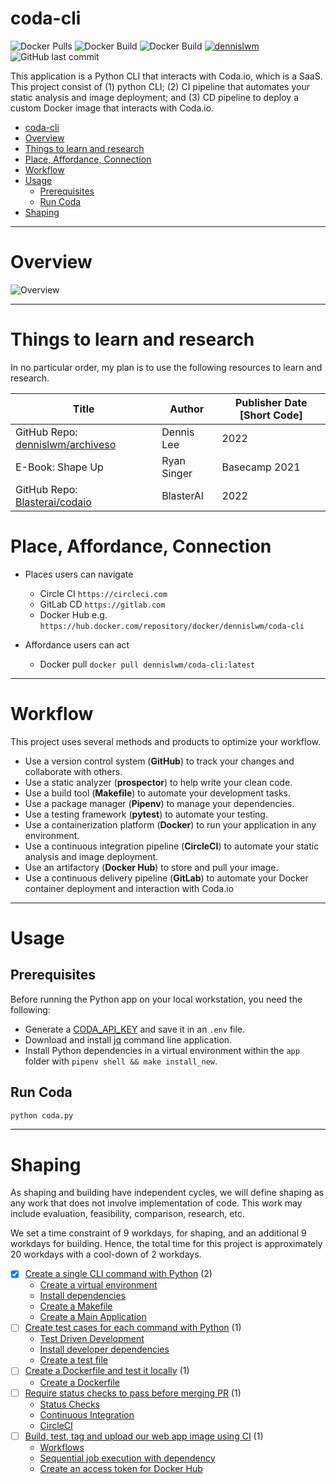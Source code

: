 # coda-cli

<!--- See https://shields.io for others or to customize this set of shields.  --->

![Docker Pulls](https://img.shields.io/docker/pulls/dennislwm/coda-cli.svg)
![Docker Build](https://img.shields.io/docker/image-size/dennislwm/coda-cli.svg)
![Docker Build](https://img.shields.io/docker/v/dennislwm/coda-cli.svg)
[![dennislwm](https://circleci.com/gh/dennislwm/coda-cli.svg?style=shield)](https://app.circleci.com/pipelines/github/dennislwm/coda-cli)
![GitHub last commit](https://img.shields.io/github/last-commit/dennislwm/coda-cli?color=red&style=plastic)

This application is a Python CLI that interacts with Coda.io, which is a SaaS. This project consist of (1) python CLI; (2) CI pipeline that automates your static analysis and image deployment; and (3) CD pipeline to deploy a custom Docker image that interacts with Coda.io.

<!-- TOC -->

- [coda-cli](#coda-cli)
- [Overview](#overview)
- [Things to learn and research](#things-to-learn-and-research)
- [Place, Affordance, Connection](#place-affordance-connection)
- [Workflow](#workflow)
- [Usage](#usage)
  - [Prerequisites](#prerequisites)
  - [Run Coda](#run-coda)
- [Shaping](#shaping)

<!-- /TOC -->

---
# Overview

![Overview](img/overview.png)

---
# Things to learn and research

In no particular order, my plan is to use the following resources to learn and research. 

| Title | Author | Publisher Date [Short Code]
|---|---|---|
| GitHub Repo: [dennislwm/archiveso](https://github.com/dennislwm/archiveso) | Dennis Lee | 2022
| E-Book: Shape Up | Ryan Singer | Basecamp 2021
| GitHub Repo: [Blasterai/codaio](https://github.com/Blasterai/codaio) | BlasterAI | 2022

# Place, Affordance, Connection

* Places users can navigate
  * Circle CI `https://circleci.com`
  * GitLab CD `https://gitlab.com` 
  * Docker Hub e.g. `https://hub.docker.com/repository/docker/dennislwm/coda-cli`
  
* Affordance users can act
  * Docker pull `docker pull dennislwm/coda-cli:latest`

---
# Workflow

This project uses several methods and products to optimize your workflow.
- Use a version control system (**GitHub**) to track your changes and collaborate with others.
- Use a static analyzer (**prospector**) to help write your clean code.
- Use a build tool (**Makefile**) to automate your development tasks.
- Use a package manager (**Pipenv**) to manage your dependencies.
- Use a testing framework (**pytest**) to automate your testing.
- Use a containerization platform (**Docker**) to run your application in any environment.
- Use a continuous integration pipeline (**CircleCI**) to automate your static analysis and image deployment.
- Use an artifactory (**Docker Hub**) to store and pull your image.
- Use a continuous delivery pipeline (**GitLab**) to automate your Docker container deployment and interaction with Coda.io

---
# Usage

## Prerequisites

Before running the Python app on your local workstation, you need the following:

- Generate a [CODA_API_KEY](https://coda.io) and save it in an `.env` file.
- Download and install [jq](https://stedolan.github.io/jq/download/) command line application.
- Install Python dependencies in a virtual environment within the `app` folder with `pipenv shell && make install_new`.

## Run Coda

```sh
python coda.py
```

---
# Shaping

As shaping and building have independent cycles, we will define shaping as any work that does not involve implementation of code. This work may include evaluation, feasibility, comparison, research, etc.

We set a time constraint of 9 workdays, for shaping, and an additional 9 workdays for building. Hence, the total time for this project is approximately 20 workdays with a cool-down of 2 workdays.

- [X] [Create a single CLI command with Python](doc/shape01.md#create-a-single-cli-command-with-python) (2)
  - [Create a virtual environment](doc/shape01.md#create-a-virtual-environment)
  - [Install dependencies](doc/shape01.md#install-dependencies)
  - [Create a Makefile](doc/shape01.md#create-a-makefile)
  - [Create a Main Application](doc/shape01.md#create-a-main-application)
- [ ] [Create test cases for each command with Python](doc/shape02.md#create-test-cases-for-each-command-with-python) (1)
  - [Test Driven Development](doc/shape02.md#test-driven-development)
  - [Install developer dependencies](doc/shape02.md#install-developer-dependencies)
  - [Create a test file](doc/shape02.md#create-a-test-file)
- [ ] [Create a Dockerfile and test it locally](doc/shape03.md#create-a-dockerfile-and-test-it-locally) (1)
  - [Create a Dockerfile](doc/shape03.md#create-a-dockerfile)
- [ ] [Require status checks to pass before merging PR](doc/shape04.md#require-status-checks-to-pass-before-merging-pr) (1)
  - [Status Checks](doc/shape04.md#status-checks)
  - [Continuous Integration](doc/shape04.md#continuous-integration)
  - [CircleCI](doc/shape04.md#circleci)
- [ ] [Build, test, tag and upload our web app image using CI](doc/shape05.md#build-test-tag-and-upload-our-web-app-image-using-ci) (1)
  - [Workflows](doc/shape05.md#workflows)
  - [Sequential job execution with dependency](doc/shape05.md#sequential-job-execution-with-dependency)
  - [Create an access token for Docker Hub](doc/shape05.md#create-an-access-token-for-docker-hub)
